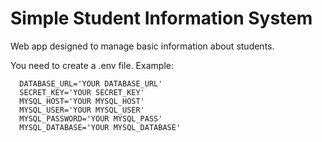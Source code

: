 # Simple Student Information System

Web app designed to manage basic information about students.

You need to create a .env file. Example:
```shell
  DATABASE_URL='YOUR DATABASE_URL'
  SECRET_KEY='YOUR SECRET_KEY'
  MYSQL_HOST='YOUR MYSQL_HOST'
  MYSQL_USER='YOUR MYSQL_USER'
  MYSQL_PASSWORD='YOUR MYSQL_PASS'
  MYSQL_DATABASE='YOUR MYSQL_DATABASE'
   ```
